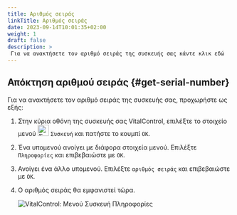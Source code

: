 ```yaml
---
title: Αριθμός σειράς
linkTitle: Αριθμός σειράς
date: 2023-09-14T10:01:35+02:00
weight: 1
draft: false
description: >
 Για να ανακτήσετε τον αριθμό σειράς της συσκευής σας κάντε κλικ εδώ
---
```

## Απόκτηση αριθμού σειράς {#get-serial-number}

Για να ανακτήσετε τον αριθμό σειράς της συσκευής σας, προχωρήστε ως εξής:

1. Στην κύρια οθόνη της συσκευής σας VitalControl, επιλέξτε το στοιχείο μενού <img src="/icons/device.svg" width="25" align="bottom" alt="Συσκευή" />  `Συσκευή` και πατήστε το κουμπί `OK`.

2. Ένα υπομενού ανοίγει με διάφορα στοιχεία μενού. Επιλέξτε `Πληροφορίες` και επιβεβαιώστε με `OK`.

3. Ανοίγει ένα άλλο υπομενού. Επιλέξτε `αριθμός σειράς` και επιβεβαιώστε με `OK`.

4. Ο αριθμός σειράς θα εμφανιστεί τώρα.

   ![VitalControl: Μενού Συσκευή Πληροφορίες](../images/serialnumber.png "Απόκτηση αριθμού σειράς")

